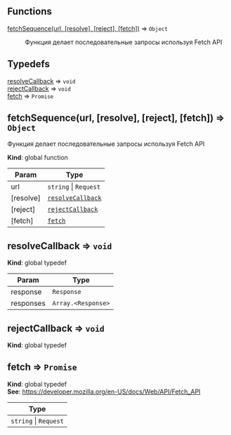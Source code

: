 ## Functions

<dl>
<dt><a href="#fetchSequence">fetchSequence(url, [resolve], [reject], [fetch])</a> ⇒ <code>Object</code></dt>
<dd><p>Функция делает последовательные запросы используя Fetch API</p>
</dd>
</dl>

## Typedefs

<dl>
<dt><a href="#resolveCallback">resolveCallback</a> ⇒ <code>void</code></dt>
<dd></dd>
<dt><a href="#rejectCallback">rejectCallback</a> ⇒ <code>void</code></dt>
<dd></dd>
<dt><a href="#fetch">fetch</a> ⇒ <code>Promise</code></dt>
<dd></dd>
</dl>

<a name="fetchSequence"></a>

## fetchSequence(url, [resolve], [reject], [fetch]) ⇒ <code>Object</code>
Функция делает последовательные запросы используя Fetch API

**Kind**: global function  

| Param | Type |
| --- | --- |
| url | <code>string</code> \| <code>Request</code> | 
| [resolve] | [<code>resolveCallback</code>](#resolveCallback) | 
| [reject] | [<code>rejectCallback</code>](#rejectCallback) | 
| [fetch] | [<code>fetch</code>](#fetch) | 

<a name="resolveCallback"></a>

## resolveCallback ⇒ <code>void</code>
**Kind**: global typedef  

| Param | Type |
| --- | --- |
| response | <code>Response</code> | 
| responses | <code>Array.&lt;Response&gt;</code> | 

<a name="rejectCallback"></a>

## rejectCallback ⇒ <code>void</code>
**Kind**: global typedef  
<a name="fetch"></a>

## fetch ⇒ <code>Promise</code>
**Kind**: global typedef  
**See**: https://developer.mozilla.org/en-US/docs/Web/API/Fetch_API  

| Type |
| --- |
| <code>string</code> \| <code>Request</code> | 

